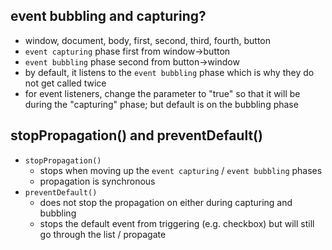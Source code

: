 ## event bubbling and capturing?
- window, document, body, first, second, third, fourth, button
- `event capturing` phase first from window->button
- `event bubbling` phase second from button->window
- by default, it listens to the `event bubbling` phase which is why they do not get called twice
- for event listeners, change the parameter to "true" so that it will be during the "capturing" phase; but default is on the bubbling phase

## stopPropagation() and preventDefault()
- `stopPropagation()`
    - stops when moving up the `event capturing`  / `event bubbling` phases
    - propagation is synchronous
- `preventDefault()`
    - does not stop the propagation on either during capturing and bubbling
    - stops the default event from triggering (e.g. checkbox) but will still go through the list / propagate